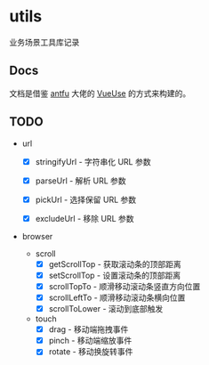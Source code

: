 # utils

业务场景工具库记录

## Docs

文档是借鉴 [antfu](https://github.com/antfu) 大佬的 [VueUse](https://github.com/vueuse/vueuse) 的方式来构建的。

## TODO

- url

  - [x] stringifyUrl - 字符串化 URL 参数

  - [x] parseUrl - 解析 URL 参数

  - [x] pickUrl - 选择保留 URL 参数

  - [x] excludeUrl - 移除 URL 参数

- browser
  - scroll
    - [x] getScrollTop - 获取滚动条的顶部距离
    - [x] setScrollTop - 设置滚动条的顶部距离
    - [x] scrollTopTo - 顺滑移动滚动条竖直方向位置
    - [x] scrollLeftTo - 顺滑移动滚动条横向位置
    - [x] scrollToLower - 滚动到底部触发

  - touch
    - [x] drag - 移动端拖拽事件
    - [x] pinch - 移动端缩放事件
    - [x] rotate - 移动换旋转事件
